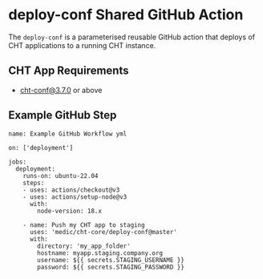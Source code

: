# deploy-conf Shared GitHub Action
The `deploy-conf` is a parameterised reusable GitHub action that deploys of CHT applications to a running CHT instance.

## CHT App Requirements
* cht-conf@3.7.0 or above

## Example GitHub Step

```
name: Example GitHub Workflow yml

on: ['deployment']

jobs:
  deployment:
    runs-on: ubuntu-22.04
    steps:
    - uses: actions/checkout@v3
    - uses: actions/setup-node@v3
      with:
        node-version: 18.x

    - name: Push my CHT app to staging
      uses: 'medic/cht-core/deploy-conf@master'
      with:
        directory: 'my_app_folder'
        hostname: myapp.staging.company.org
        username: ${{ secrets.STAGING_USERNAME }}
        password: ${{ secrets.STAGING_PASSWORD }}
```
